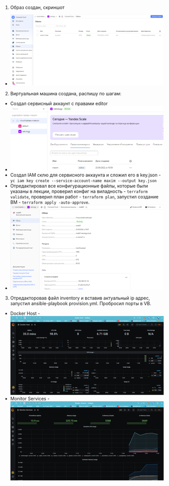 1. Образ создан, скриншот
 * ![Task1](https://github.com/Atlipoka/devops_netology/blob/main/virtualization/lecture4/Lecture4-Task1.png)
2. Виртуальная машина создана, распишу по шагам:
 * Создал сервисный аккаунт с правами editor
  * ![Task2-1](https://github.com/Atlipoka/devops_netology/blob/main/virtualization/lecture4/Lecture4-task2-1.png)
 * Создал IAM склю для сервисного аккаунта и сложил его в key.json - ``yc iam key create --service-account-name maxim --output key.json``
 * Отредактировал все конфигурационные файлы, которые были указаны в лекции, проверил конфиг на виладность - ``terraform validate``, проверил план работ - ``terraform plan``, запустил создание ВМ - ``terraform apply -auto-approve``.
  * ![Task2-2](https://github.com/Atlipoka/devops_netology/blob/main/virtualization/lecture4/Lecture4-task2-2.png)
3. Отредакторовав файл inventory и вставив актуальный ip адрес, запустил ansible-playbook provision.yml. Пробросил порты в VB.
 * Docker Host - ![Task3-3](https://github.com/Atlipoka/devops_netology/blob/main/virtualization/lecture4/Lecture4-task3-1.png)
 * Monitor Services - ![Task3-2](https://github.com/Atlipoka/devops_netology/blob/main/virtualization/lecture4/Lecture4-task3-2.png)

